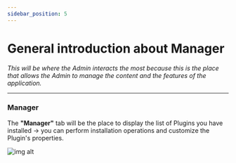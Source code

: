 ```yaml
---
sidebar_position: 5
---
```


# General introduction about Manager #

*This will be where the Admin interacts the most because this is the place that allows the Admin to manage the content and the features of the application.*

---
### Manager ###

The **"Manager"** tab will be the place to display the list of Plugins you have installed -> you can perform installation operations and customize the Plugin's properties.

![img alt](/img/create-app/dashboard/200514-lam-quen-voi-dashboard-13.jpg)